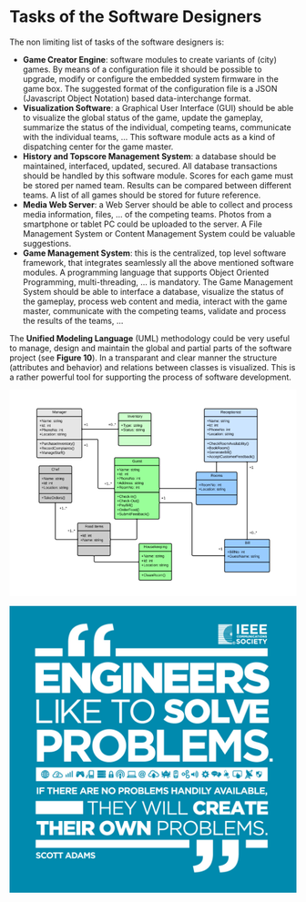 # Tasks of the Software Designers

The non limiting list of tasks of the software designers is:

* **Game Creator Engine**: software modules to create variants of \(city\) games. By means of a configuration file it should be possible to upgrade, modify or configure the embedded system firmware in the game box. The suggested format of the configuration file is a JSON \(Javascript Object Notation\) based data-interchange format.
* **Visualization Software**: a Graphical User Interface \(GUI\) should be able to visualize the global status of the game, update the gameplay, summarize the status of the individual, competing teams, communicate with the individual teams, ... This software module acts as a kind of dispatching center for the game master.
* **History and Topscore Management System**:  a database should be maintained, interfaced, updated, secured. All database transactions should be handled by this software module. Scores for each game must be stored per named team. Results can be compared between different teams. A list of all games should be stored for future reference.
* **Media Web Server**: a Web Server should be able to collect and process media information, files, ... of the competing teams. Photos from a smartphone or tablet PC could be uploaded to the server. A File Management System or Content Management System could be valuable suggestions.
* **Game Management System**: this is the centralized, top level software framework, that integrates seamlessly all the above mentioned software modules. A programming language that supports Object Oriented Programming, multi-threading, ... is mandatory. The Game Management System should be able to interface a database, visualize the status of the gameplay, process web content and media, interact with the game master, communicate with the competing teams, validate and process the results of the teams, ... 

The **Unified Modeling Language** \(UML\) methodology could be very useful to manage, design and maintain the global and partial parts of the software project \(see **Figure 10**\). In a transparant and clear manner the structure \(attributes and behavior\) and relations between classes is visualized. This is a rather powerful tool for supporting the process of software development.

![an example of UML software modelling](/assets/UML_class_diagram_hotel-949x683.png)

![Engineering quote](/assets/Engineering-quote-6.jpg)

